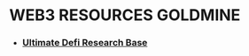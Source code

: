 # WEB3 RESOURCES GOLDMINE

- ### [Ultimate Defi Research Base](https://github.com/OffcierCia/ultimate-defi-research-base)
